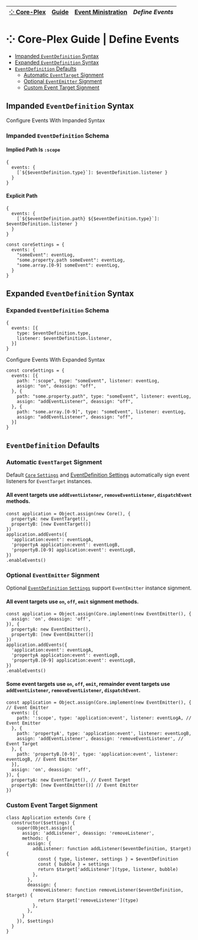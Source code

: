 | [⁘ Core-Plex](../../../../README.md) | [Guide](../../index.md) | [Event Ministration](../index.md) | *Define Events* |
| :-- | :-- | :-- | :-- |
# ⁘ Core-Plex Guide \| Define Events
 - [Impanded `EventDefinition` Syntax](#impanded-eventdefinition-syntax)
 - [Expanded `EventDefinition` Syntax](#expanded-eventdefinition-syntax)
 - [`EventDefinition` Defaults](#event-definition-defaults)
   - [Automatic `EventTarget` Signment](#automatic-eventtarget-signment)
   - [Optional `EventEmitter` Signment](#optional-eventemitter-signment)
   - [Custom Event Target Signment](#custom-event-target-signment)
## Impanded `EventDefinition` Syntax
Configure Events With Impanded Syntax
### Impanded `EventDefinition` Schema
#### Implied Path Is `:scope`
```
{
  events: {
    [`${$eventDefinition.type}`]: $eventDefinition.listener }
  }
}
```
#### Explicit Path
```
{
  events: {
    [`${$eventDefinition.path} ${$eventDefinition.type}`]: $eventDefinition.listener }
  }
}
```

```
const coreSettings = {
  events: {
    "someEvent": eventLog,
    "some.property.path someEvent": eventLog,
    "some.array.[0-9] someEvent": eventLog,
  }
}
```
## Expanded `EventDefinition` Syntax
### Expanded `EventDefinition` Schema
```
{
  events: [{
    type: $eventDefinition.type,
    listener: $eventDefinition.listener,
  }]
}
```
Configure Events With Expanded Syntax
```
const coreSettings = {
  events: [{
    path: ":scope", type: "someEvent", listener: eventLog,
    assign: "on", deassign: "off",
  }, {
    path: "some.property.path", type: "someEvent", listener: eventLog,
    assign: "addEventListener", deassign: "off",
  }, {
    path: "some.array.[0-9]", type: "someEvent", listener: eventLog,
    assign: "addEventListener", deassign: "off",
  }]
}
```

## `EventDefinition` Defaults
### Automatic `EventTarget` Signment
Default [`Core` `Settings`](../../api/core/settings/index.md) and [EventDefinition Settings](../../api/core/event-definition/settings/index.md) automatically sign event listeners for `EventTarget` instances.   

#### **All event targets use `addEventListener`, `removeEventListener`, `dispatchEvent` methods**.  
```
const application = Object.assign(new Core(), {
  propertyA: new EventTarget(),
  propertyB: [new EventTarget()]
})
application.addEvents({
  'application:event': eventLogA,
  'propertyA application:event': eventLogB,
  'propertyB.[0-9] application:event': eventLogB,
})
.enableEvents()
```

### Optional `EventEmitter` Signment
Optional [`EventDefinition` `Settings`](../../api/core/event-definition/settings/index.md) support `EventEmitter` instance signment.  

#### **All event targets** use `on`, `off`, `emit` signment methods.  
```
const application = Object.assign(Core.implement(new EventEmitter(), {
  assign: 'on', deassign: 'off', 
}), {
  propertyA: new EventEmitter(),
  propertyB: [new EventEmitter()]
})
application.addEvents({
  'application:event': eventLogA,
  'propertyA application:event': eventLogB,
  'propertyB.[0-9] application:event': eventLogB,
})
.enableEvents()
```
#### **Some event targets** use `on`, `off`, `emit`, **remainder event targets** use `addEventListener`, `removeEventListener`, `dispatchEvent`.  
```
const application = Object.assign(Core.implement(new EventEmitter(), { // Event Emitter
  events: [{
    path: ':scope', type: 'application:event', listener: eventLogA, // Event Emitter
  }, {
    path: 'propertyA', type: 'application:event', listener: eventLogB,
    assign: 'addEventListener', deassign: 'removeEventListener', // Event Target
  }, {
    path: 'propertyB.[0-9]', type: 'application:event', listener: eventLogB, // Event Emitter
  }],
  assign: 'on', deassign: 'off',
}), {
  propertyA: new EventTarget(), // Event Target
  propertyB: [new EventEmitter()] // Event Emitter
})
```

### Custom Event Target Signment
```
class Application extends Core {
  constructor($settings) {
    super(Object.assign({
      assign: 'addListener', deassign: 'removeListener', 
      methods: {
        assign: {
          addListener: function addListener($eventDefinition, $target) {
            const { type, listener, settings } = $eventDefinition
            const { bubble } = settings
            return $target['addListener'](type, listener, bubble)
          },
        },
        deassign: {
          removeListener: function removeListener($eventDefinition, $target) {
            return $target['removeListener'](type)
          },
        },
      }
    }), $settings)
  }
}

```